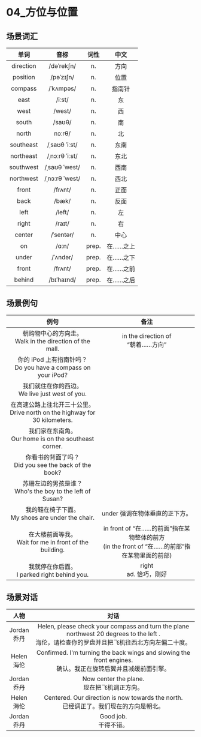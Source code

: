 # 04_方位与位置

## 场景词汇

|   单词    |      音标      | 词性  |   中文   |
| :-------: | :------------: | :---: | :------: |
| direction |   /dəˈrekʃn/   |  n.   |   方向   |
| position  |   /pəˈzɪʃn/    |  n.   |   位置   |
|  compass  |   /ˈkʌmpəs/    |  n.   |  指南针  |
|   east    |     /iːst/     |  n.   |    东    |
|   west    |     /west/     |  n.   |    西    |
|   south   |     /saʊθ/     |  n.   |    南    |
|   north   |     nɔːrθ/     |  n.   |    北    |
| southeast | /ˌsaʊθ ˈiːst/  |  n.   |   东南   |
| northeast | /ˌnɔːrθ ˈiːst/ |  n.   |   东北   |
| southwest | /ˌsaʊθ ˈwest/  |  n.   |   西南   |
| northwest | /ˌnɔːrθ ˈwest/ |  n.   |   西北   |
|   front   |    /frʌnt/     |  n.   |   正面   |
|   back    |     /bæk/      |  n.   |   反面   |
|   left    |     /left/     |  n.   |    左    |
|   right   |     /raɪt/     |  n.   |    右    |
|  center   |   /ˈsentər/    |  n.   |   中心   |
|    on     |     /ɑːn/      | prep. | 在……之上 |
|   under   |    /ˈʌndər/    | prep. | 在……之下 |
|   front   |    /frʌnt/     | prep. | 在……之前 |
|  behind   |   /bɪˈhaɪnd/   | prep. | 在……之后 |

## 场景例句

|                             例句                             |                             备注                             |
| :----------------------------------------------------------: | :----------------------------------------------------------: |
| 朝购物中心的方向走。<br />Walk in the direction of the mall. |            in the direction of<br />“朝着……方向”             |
| 你的 iPod 上有指南针吗？<br />Do you have a compass on your iPod? |                                                              |
|     我们就住在你的西边。<br />We live just west of you.      |                                                              |
| 在高速公路上往北开三十公里。<br />Drive north on the highway for 30 kilometers. |                                                              |
|  我们家在东南角。<br />Our home is on the southeast corner.  |                                                              |
|  你看书的背面了吗？<br />Did you see the back of the book?   |                                                              |
| 苏珊左边的男孩是谁？<br />Who's the boy to the left of Susan? |                                                              |
|    我的鞋在椅子下面。<br />My shoes are under the chair.     |                under 强调在物体垂直的正下方。                |
| 在大楼前面等我。<br />Wait for me in front of the building.  | in front of “在……的前面”指在某物整体的前方<br />(in the front of “在……的前部”指在某物里面的前部) |
|       我就停在你后面。<br />I parked right behind you.       |                  right<br />ad. 恰巧，刚好                   |

## 场景对话

|       人物       |                             对话                             |
| :--------------: | :----------------------------------------------------------: |
| Jordan<br />乔丹 | Helen, please check your compass and turn the plane northwest 20 degrees to the left .<br />海伦，请检查你的罗盘并且把飞机往西北方向左偏二十度。 |
| Helen<br />海伦  | Confirmed. I'm turning the back wings and slowing the front engines.<br />确认。我正在旋转后翼并且减缓前面引擎。 |
| Jordan<br />乔丹 |       Now center the plane.<br />现在把飞机调正方向。        |
| Helen<br />海伦  | Centered. Our direction is now towards the north.<br />已经调正了。我们现在的方向是朝北。 |
| Jordan<br />乔丹 |                  Good job.<br />干得不错。                   |